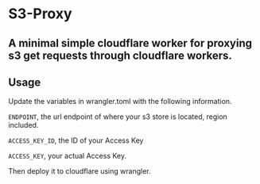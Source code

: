 # S3-Proxy
## A minimal simple cloudflare worker for proxying s3 get requests through cloudflare workers.

## Usage
Update the variables in wrangler.toml with the following information.

`ENDPOINT`, the url endpoint of where your s3 store is located, region included.

`ACCESS_KEY_ID`, the ID of your Access Key

`ACCESS_KEY`, your actual Access Key.

Then deploy it to cloudflare using wrangler.